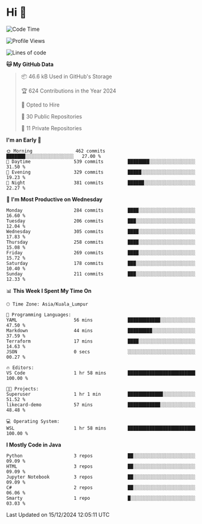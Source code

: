 <h1>Hi 👋</h1>

<!--START_SECTION:waka-->
![Code Time](http://img.shields.io/badge/Code%20Time-804%20hrs%2019%20mins-blue)

![Profile Views](http://img.shields.io/badge/Profile%20Views-1-blue)

![Lines of code](https://img.shields.io/badge/From%20Hello%20World%20I%27ve%20Written-1.3%20million%20lines%20of%20code-blue)

**🐱 My GitHub Data** 

> 📦 46.6 kB Used in GitHub's Storage 
 > 
> 🏆 624 Contributions in the Year 2024
 > 
> 💼 Opted to Hire
 > 
> 📜 30 Public Repositories 
 > 
> 🔑 11 Private Repositories 
 > 
**I'm an Early 🐤** 

```text
🌞 Morning                462 commits         ███████░░░░░░░░░░░░░░░░░░   27.00 % 
🌆 Daytime                539 commits         ████████░░░░░░░░░░░░░░░░░   31.50 % 
🌃 Evening                329 commits         █████░░░░░░░░░░░░░░░░░░░░   19.23 % 
🌙 Night                  381 commits         ██████░░░░░░░░░░░░░░░░░░░   22.27 % 
```
📅 **I'm Most Productive on Wednesday** 

```text
Monday                   284 commits         ████░░░░░░░░░░░░░░░░░░░░░   16.60 % 
Tuesday                  206 commits         ███░░░░░░░░░░░░░░░░░░░░░░   12.04 % 
Wednesday                305 commits         ████░░░░░░░░░░░░░░░░░░░░░   17.83 % 
Thursday                 258 commits         ████░░░░░░░░░░░░░░░░░░░░░   15.08 % 
Friday                   269 commits         ████░░░░░░░░░░░░░░░░░░░░░   15.72 % 
Saturday                 178 commits         ███░░░░░░░░░░░░░░░░░░░░░░   10.40 % 
Sunday                   211 commits         ███░░░░░░░░░░░░░░░░░░░░░░   12.33 % 
```


📊 **This Week I Spent My Time On** 

```text
🕑︎ Time Zone: Asia/Kuala_Lumpur

💬 Programming Languages: 
YAML                     56 mins             ████████████░░░░░░░░░░░░░   47.50 % 
Markdown                 44 mins             █████████░░░░░░░░░░░░░░░░   37.59 % 
Terraform                17 mins             ████░░░░░░░░░░░░░░░░░░░░░   14.63 % 
JSON                     0 secs              ░░░░░░░░░░░░░░░░░░░░░░░░░   00.27 % 

🔥 Editors: 
VS Code                  1 hr 58 mins        █████████████████████████   100.00 % 

🐱‍💻 Projects: 
Superuser                1 hr 1 min          █████████████░░░░░░░░░░░░   51.52 % 
likecard-demo            57 mins             ████████████░░░░░░░░░░░░░   48.48 % 

💻 Operating System: 
WSL                      1 hr 58 mins        █████████████████████████   100.00 % 
```

**I Mostly Code in Java** 

```text
Python                   3 repos             ██░░░░░░░░░░░░░░░░░░░░░░░   09.09 % 
HTML                     3 repos             ██░░░░░░░░░░░░░░░░░░░░░░░   09.09 % 
Jupyter Notebook         3 repos             ██░░░░░░░░░░░░░░░░░░░░░░░   09.09 % 
C#                       2 repos             ██░░░░░░░░░░░░░░░░░░░░░░░   06.06 % 
Smarty                   1 repo              █░░░░░░░░░░░░░░░░░░░░░░░░   03.03 % 
```




 Last Updated on 15/12/2024 12:05:11 UTC
<!--END_SECTION:waka-->
